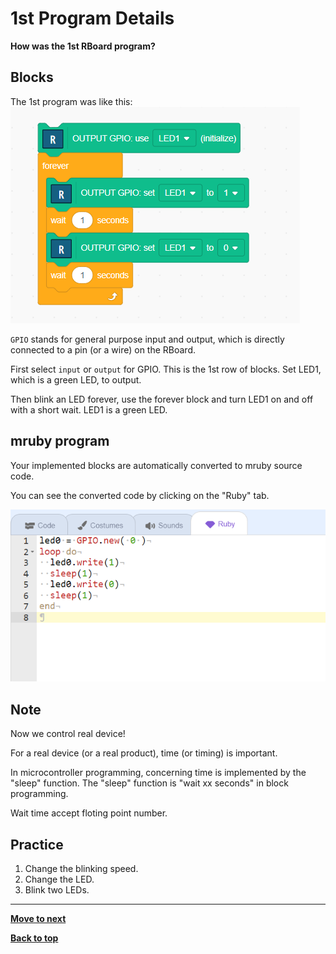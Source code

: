 # 1st Program Details

**How was the 1st RBoard program?**

## Blocks

The 1st program was like this:<br>
![1st program](./images/step2.png)

`GPIO` stands for general purpose input and output, which is directly connected to a pin (or a wire) on the RBoard.

First select `input` or `output` for GPIO. This is the 1st row of blocks. Set LED1, which is a green LED, to output.

Then blink an LED forever, use the forever block and turn LED1 on and off with a short wait. LED1 is a green LED.

## mruby program

Your implemented blocks are automatically converted to mruby source code.

You can see the converted code by clicking on the "Ruby" tab.

![mruby code](./images/mruby_code.png)

## Note

Now we control real device! 

For a real device (or a real product), time (or timing) is important.

In microcontroller programming, concerning time is implemented by the "sleep" function. The "sleep" function is "wait xx seconds" in block programming.

Wait time accept floting point number.

## Practice

1. Change the blinking speed.
2. Change the LED.
3. Blink two LEDs.



<hr/>

[**Move to next**](./2nd_circuit.md)

[**Back to top**](./README.md)

